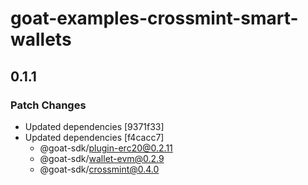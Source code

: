 # goat-examples-crossmint-smart-wallets

## 0.1.1

### Patch Changes

- Updated dependencies [9371f33]
- Updated dependencies [f4cacc7]
  - @goat-sdk/plugin-erc20@0.2.11
  - @goat-sdk/wallet-evm@0.2.9
  - @goat-sdk/crossmint@0.4.0
